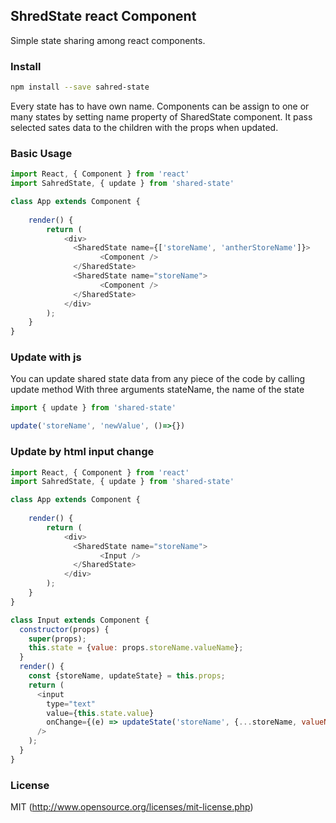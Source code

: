 ## ShredState react Component

Simple state sharing among react components.

### Install

```bash
npm install --save sahred-state
```

Every state has to have own name. 
Components can be assign to one or many states by setting name property of SharedState component.
It pass selected sates data to the children with the props when updated.


### Basic Usage

```javascript
import React, { Component } from 'react'
import SahredState, { update } from 'shared-state'

class App extends Component {
  
    render() {
        return (
            <div>
              <SharedState name={['storeName', 'antherStoreName']}>
                    <Component />
              </SharedState>
              <SharedState name="storeName">
                    <Component />
              </SharedState>
            </div>
        );
    }
}

```

### Update with js

You can update shared state data from any piece of the code by calling update method
With three arguments stateName, the name of the state

```javascript
import { update } from 'shared-state'

update('storeName', 'newValue', ()=>{})

```


### Update by html input change


```javascript
import React, { Component } from 'react'
import SahredState, { update } from 'shared-state'

class App extends Component {
  
    render() {
        return (
            <div>
              <SharedState name="storeName">
                    <Input />
              </SharedState>
            </div>
        );
    }
}

class Input extends Component {
  constructor(props) {
    super(props);
    this.state = {value: props.storeName.valueName};
  }
  render() {
    const {storeName, updateState} = this.props;
    return (
      <input
        type="text"
        value={this.state.value}
        onChange={(e) => updateState('storeName', {...storeName, valueName: e.target.value})}
      />
    );
  }
}
```

### License

MIT (http://www.opensource.org/licenses/mit-license.php)
